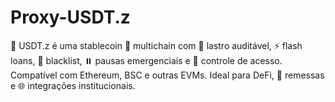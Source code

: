 # Proxy-USDT.z
💠 USDT.z é uma stablecoin 🔗 multichain com 🏦 lastro auditável, ⚡ flash loans, 🚫 blacklist, ⏸️ pausas emergenciais e 🔐 controle de acesso. Compatível com Ethereum, BSC e outras EVMs. Ideal para DeFi, 💸 remessas e 🌐 integrações institucionais.
